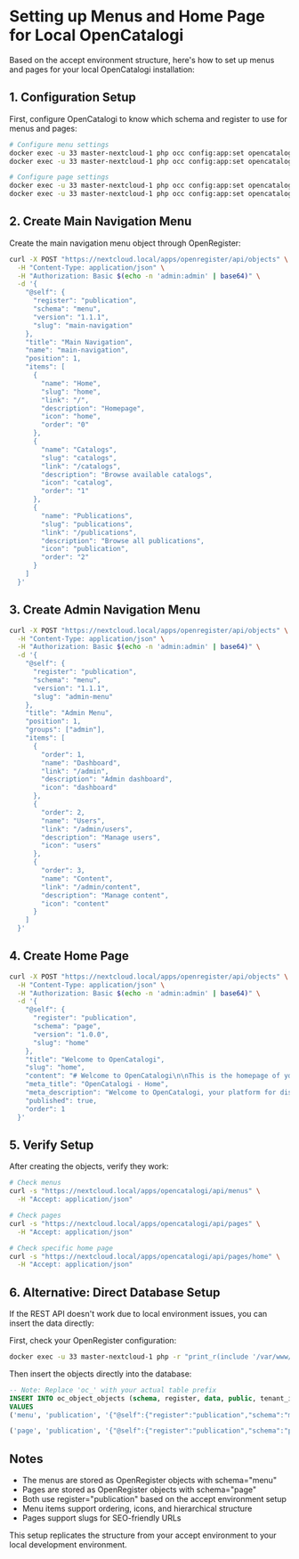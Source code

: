 # Setting up Menus and Home Page for Local OpenCatalogi

Based on the accept environment structure, here's how to set up menus and pages for your local OpenCatalogi installation:

## 1. Configuration Setup

First, configure OpenCatalogi to know which schema and register to use for menus and pages:

```bash
# Configure menu settings
docker exec -u 33 master-nextcloud-1 php occ config:app:set opencatalogi menu_schema 'menu'
docker exec -u 33 master-nextcloud-1 php occ config:app:set opencatalogi menu_register 'publication'

# Configure page settings  
docker exec -u 33 master-nextcloud-1 php occ config:app:set opencatalogi page_schema 'page'
docker exec -u 33 master-nextcloud-1 php occ config:app:set opencatalogi page_register 'publication'
```

## 2. Create Main Navigation Menu

Create the main navigation menu object through OpenRegister:

```bash
curl -X POST "https://nextcloud.local/apps/openregister/api/objects" \
  -H "Content-Type: application/json" \
  -H "Authorization: Basic $(echo -n 'admin:admin' | base64)" \
  -d '{
    "@self": {
      "register": "publication",
      "schema": "menu",
      "version": "1.1.1",
      "slug": "main-navigation"
    },
    "title": "Main Navigation",
    "name": "main-navigation", 
    "position": 1,
    "items": [
      {
        "name": "Home",
        "slug": "home",
        "link": "/",
        "description": "Homepage",
        "icon": "home",
        "order": "0"
      },
      {
        "name": "Catalogs",
        "slug": "catalogs",
        "link": "/catalogs",
        "description": "Browse available catalogs",
        "icon": "catalog",
        "order": "1"
      },
      {
        "name": "Publications",
        "slug": "publications", 
        "link": "/publications",
        "description": "Browse all publications",
        "icon": "publication",
        "order": "2"
      }
    ]
  }'
```

## 3. Create Admin Navigation Menu

```bash
curl -X POST "https://nextcloud.local/apps/openregister/api/objects" \
  -H "Content-Type: application/json" \
  -H "Authorization: Basic $(echo -n 'admin:admin' | base64)" \
  -d '{
    "@self": {
      "register": "publication", 
      "schema": "menu",
      "version": "1.1.1",
      "slug": "admin-menu"
    },
    "title": "Admin Menu",
    "position": 1,
    "groups": ["admin"],
    "items": [
      {
        "order": 1,
        "name": "Dashboard",
        "link": "/admin",
        "description": "Admin dashboard",
        "icon": "dashboard"
      },
      {
        "order": 2,
        "name": "Users", 
        "link": "/admin/users",
        "description": "Manage users",
        "icon": "users"
      },
      {
        "order": 3,
        "name": "Content",
        "link": "/admin/content", 
        "description": "Manage content",
        "icon": "content"
      }
    ]
  }'
```

## 4. Create Home Page

```bash
curl -X POST "https://nextcloud.local/apps/openregister/api/objects" \
  -H "Content-Type: application/json" \
  -H "Authorization: Basic $(echo -n 'admin:admin' | base64)" \
  -d '{
    "@self": {
      "register": "publication",
      "schema": "page", 
      "version": "1.0.0",
      "slug": "home"
    },
    "title": "Welcome to OpenCatalogi",
    "slug": "home",
    "content": "# Welcome to OpenCatalogi\n\nThis is the homepage of your catalog website. Here you can discover and browse through various catalogs and publications.\n\n## Features\n\n- **Catalogs**: Browse organized collections of items\n- **Publications**: Find and access publications\n- **Search**: Search through content efficiently\n\nGet started by exploring our catalogs!",
    "meta_title": "OpenCatalogi - Home",
    "meta_description": "Welcome to OpenCatalogi, your platform for discovering catalogs and publications.",
    "published": true,
    "order": 1
  }'
```

## 5. Verify Setup

After creating the objects, verify they work:

```bash
# Check menus
curl -s "https://nextcloud.local/apps/opencatalogi/api/menus" \
  -H "Accept: application/json"

# Check pages  
curl -s "https://nextcloud.local/apps/opencatalogi/api/pages" \
  -H "Accept: application/json"

# Check specific home page
curl -s "https://nextcloud.local/apps/opencatalogi/api/pages/home" \
  -H "Accept: application/json"
```

## 6. Alternative: Direct Database Setup

If the REST API doesn't work due to local environment issues, you can insert the data directly:

First, check your OpenRegister configuration:
```bash
docker exec -u 33 master-nextcloud-1 php -r "print_r(include '/var/www/html/config/config.php');" | grep -E "(dbhost|dbname|dbuser|dbpassword|dbtableprefix)"
```

Then insert the objects directly into the database:
```sql
-- Note: Replace 'oc_' with your actual table prefix
INSERT INTO oc_object_objects (schema, register, data, public, tenant_id, created_user_id, created, modified) 
VALUES 
('menu', 'publication', '{"@self":{"register":"publication","schema":"menu","version":"1.1.1","slug":"main-navigation"},"title":"Main Navigation","name":"main-navigation","position":1,"items":[{"name":"Home","slug":"home","link":"/","description":"Homepage","icon":"home","order":"0"},{"name":"Catalogs","slug":"catalogs","link":"/catalogs","description":"Browse available catalogs","icon":"catalog","order":"1"},{"name":"Publications","slug":"publications","link":"/publications","description":"Browse all publications","icon":"publication","order":"2"}]}', 1, 'local', 1, NOW(), NOW()),

('page', 'publication', '{"@self":{"register":"publication","schema":"page","version":"1.0.0","slug":"home"},"title":"Welcome to OpenCatalogi","slug":"home","content":"# Welcome to OpenCatalogi\n\nThis is the homepage of your catalog website.","published":true,"order":1}', 1, 'local', 1, NOW(), NOW());
```

## Notes

- The menus are stored as OpenRegister objects with schema="menu" 
- Pages are stored as OpenRegister objects with schema="page"
- Both use register="publication" based on the accept environment setup
- Menu items support ordering, icons, and hierarchical structure
- Pages support slugs for SEO-friendly URLs

This setup replicates the structure from your accept environment to your local development environment.
